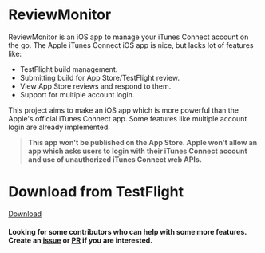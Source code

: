 # ReviewMonitor

ReviewMonitor is an iOS app to manage your iTunes Connect account on the go. The Apple iTunes Connect iOS app is nice, but lacks lot of features like:

- TestFlight build management.
- Submitting build for App Store/TestFlight review.
- View App Store reviews and respond to them.
- Support for multiple account login.

This project aims to make an iOS app which is more powerful than the Apple's official iTunes Connect app. Some features like multiple account login are already implemented.

> **This app won't be published on the App Store. Apple won't allow an app which asks users to login with their iTunes Connect account and use of unauthorized iTunes Connect web APIs.**

# Download from TestFlight

[Download](https://itc-onboarding.herokuapp.com)

#### Looking for some contributors who can help with some more features. Create an [issue](https://github.com/RishabhTayal/ReviewMonitor/issues/new) or [PR](https://github.com/RishabhTayal/ReviewMonitor/compare) if you are interested.
